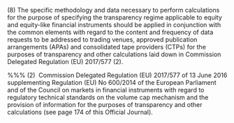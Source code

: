 (8) The specific methodology and data necessary to perform calculations for the purpose of specifying the transparency regime applicable to equity and equity-like financial instruments should be applied in conjunction with the common elements with regard to the content and frequency of data requests to be addressed to trading venues, approved publication arrangements (APAs) and consolidated tape providers (CTPs) for the purposes of transparency and other calculations laid down in Commission Delegated Regulation (EU) 2017/577 (2).

%%% (2)  Commission Delegated Regulation (EU) 2017/577 of 13 June 2016 supplementing Regulation (EU) No 600/2014 of the European Parliament and of the Council on markets in financial instruments with regard to regulatory technical standards on the volume cap mechanism and the provision of information for the purposes of transparency and other calculations (see page 174 of this Official Journal).